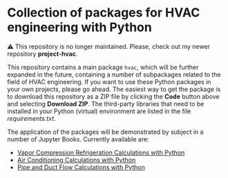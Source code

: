 # Collection of packages for HVAC engineering with Python

:warning: This repository is no longer maintained. Please, check out my newer repository
**project-hvac**.

This repository contains a main package `hvac`, which will be further expanded in the future, containing a number of subpackages related to the field of HVAC engineering. If you want to use these Python packages in your own projects, please go ahead. The easiest way to get the package is to download this repository as a ZIP file by clicking the **Code** button above and selecting **Download ZIP**. The third-party libraries that need to be installed in your Python (virtual) environment are listed in the file *requirements.txt*.

The application of the packages will be demonstrated by subject in a number of Jupyter Books. Currently available are:
- [Vapor Compression Refrigeration Calculations with Python](https://tomlxxvi.github.io/Vapor-Compression-Refrigeration/)
- [Air Conditioning Calculations with Python](https://tomlxxvi.github.io/Air-Conditioning/)
- [Pipe and Duct Flow Calculations with Python](https://tomlxxvi.github.io/jbFluidFlow/intro.html)
